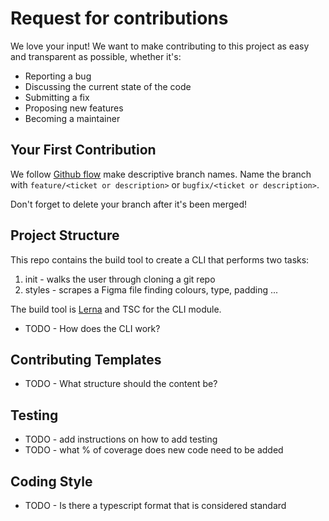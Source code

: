 # Request for contributions

We love your input! We want to make contributing to this project as easy and transparent as possible, whether it's:

-   Reporting a bug
-   Discussing the current state of the code
-   Submitting a fix
-   Proposing new features
-   Becoming a maintainer

## Your First Contribution

We follow [Github flow](https://docs.github.com/en/get-started/quickstart/github-flow) make descriptive branch names. Name the branch with `feature/<ticket or description>` or `bugfix/<ticket or description>`.

Don't forget to delete your branch after it's been merged!

## Project Structure

This repo contains the build tool to create a CLI that performs two tasks:

1. init - walks the user through cloning a git repo
2. styles - scrapes a Figma file finding colours, type, padding ...

The build tool is [Lerna](https://github.com/lerna/lerna) and TSC for the CLI module.

-   TODO - How does the CLI work?

## Contributing Templates

-   TODO - What structure should the content be?

## Testing

-   TODO - add instructions on how to add testing
-   TODO - what % of coverage does new code need to be added

## Coding Style

-   TODO - Is there a typescript format that is considered standard

